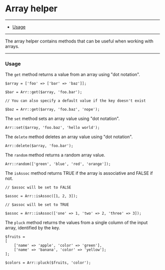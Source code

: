 # Array helper

--------------------------------------------------------

* [Usage](#usage)

--------------------------------------------------------

The array helper contains methods that can be useful when working with arrays.

--------------------------------------------------------

<a id="usage"></a>

### Usage

The ```get``` method returns a value from an array using "dot notation".

	$array = ['foo' => ['bar' => 'baz']];

	$bar = Arr::get($array, 'foo.bar');

	// You can also specify a default value if the key doesn't exist

	$baz = Arr::get($array, 'foo.baz', 'nope');

The ```set``` method sets an array value using "dot notation".

	Arr::set($array, 'foo.baz', 'hello world');

The ```delete``` method deletes an array value using "dot notation".

	Arr::delete($array, 'foo.bar');

The ```random``` method returns a random array value.

	Arr::random(['green', 'blue', 'red', 'orange']);

The ```isAssoc``` method returns TRUE if the array is associative and FALSE if not.

	// $assoc will be set to FALSE

	$assoc = Arr::isAssoc([1, 2, 3]);

	// $assoc will be set to TRUE

	$assoc = Arr::isAssoc(['one' => 1, 'two' => 2, 'three' => 3]);

The ```pluck``` method returns the values from a single column of the input array, identified by the key.

	$fruits = 
	[
		['name' => 'apple', 'color' => 'green'],
		['name' => 'banana', 'color' => 'yellow'];
	];

	$colors = Arr::pluck($fruits, 'color');